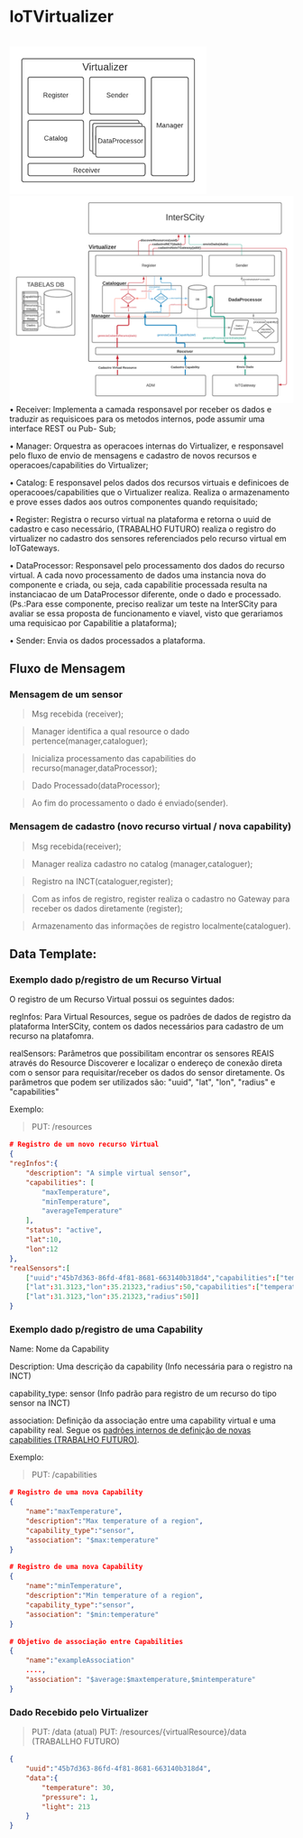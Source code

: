 # IoTVirtualizer

<br>
<img src="Virtualizer.png" width="350">
<br>
<img src="virtualizer_fluxo.png">
<br>
• Receiver: Implementa a camada responsavel por receber os dados e traduzir as
requisicoes para os metodos internos, pode assumir uma interface REST ou Pub-
Sub;

• Manager: Orquestra as operacoes internas do Virtualizer, e responsavel pelo
fluxo de envio de mensagens e cadastro de novos recursos e operacoes/capabilities
do Virtualizer;

• Catalog: E responsavel pelos dados dos recursos virtuais e definicoes de
operacooes/capabilities que o Virtualizer realiza. Realiza o armazenamento e prove
esses dados aos outros componentes quando requisitado;

• Register: Registra o recurso virtual na plataforma e retorna o uuid de cadastro e caso necessário, (TRABALHO FUTURO) realiza o registro do virtualizer no cadastro dos sensores referenciados pelo recurso virtual em IoTGateways.

• DataProcessor: Responsavel pelo processamento dos dados do recurso virtual. A
cada novo processamento de dados uma instancia nova do componente e criada,
ou seja, cada capabilitie processada resulta na instanciacao de um DataProcessor
diferente, onde o dado e processado. (Ps.:Para esse componente, preciso realizar
um teste na InterSCity para avaliar se essa proposta de funcionamento e viavel,
visto que gerariamos uma requisicao por Capabilitie a plataforma);

• Sender: Envia os dados processados a plataforma.

## Fluxo de Mensagem

### Mensagem de um sensor
>Msg recebida (receiver);

>Manager identifica a qual resource o dado pertence(manager,cataloguer);

>Inicializa processamento das capabilities do recurso(manager,dataProcessor);

>Dado Processado(dataProcessor);

>Ao fim do processamento o dado é enviado(sender).

### Mensagem de cadastro (novo recurso virtual / nova capability)

>Msg recebida(receiver);

>Manager realiza cadastro no catalog (manager,cataloguer);

>Registro na INCT(cataloguer,register);

>Com as infos de registro, register realiza o cadastro no Gateway para receber os dados diretamente (register);

>Armazenamento das informações de registro localmente(cataloguer).


## Data Template: 

### Exemplo dado p/registro de um Recurso Virtual

O registro de um Recurso Virtual possui os seguintes dados:

regInfos: Para Virtual Resources, segue os padrões de dados de registro da plataforma InterSCity, contem os dados necessários para cadastro de um recurso na platafomra.

realSensors: Parâmetros que possibilitam encontrar os sensores REAIS através do Resource Discoverer e localizar o endereço de conexão direta com o sensor para requisitar/receber os dados do sensor diretamente. Os parâmetros que podem ser utilizados são: "uuid", "lat", "lon", "radius" e "capabilities"

Exemplo:

>PUT: /resources

```json
# Registro de um novo recurso Virtual
{
"regInfos":{
	"description": "A simple virtual sensor",
	"capabilities": [
		"maxTemperature",
		"minTemperature",
		"averageTemperature"
	],
	"status": "active",
	"lat":10,
	"lon":12
},
"realSensors":[
	["uuid":"45b7d363-86fd-4f81-8681-663140b318d4","capabilities":["temperature"]],
	["lat":31.3123,"lon":35.21323,"radius":50,"capabilities":["temperature","pressure"]],
	["lat":31.3123,"lon":35.21323,"radius":50]]
}
```
### Exemplo dado p/registro de uma Capability

Name: Nome da Capability

Description: Uma descrição da capability (Info necessária para o registro na INCT)

capability_type: sensor (Info padrão para registro de um recurso do tipo sensor na INCT)

association: Definição da associação entre uma capability virtual e uma capability real. Segue os [padrões internos de definição de novas capabilities (TRABALHO FUTURO)](defCapability.md).

Exemplo:

>PUT: /capabilities

```json
# Registro de uma nova Capability
{
	"name":"maxTemperature",
	"description":"Max temperature of a region",
	"capability_type":"sensor",
	"association": "$max:temperature" 
}                                           
```
```json
# Registro de uma nova Capability
{
	"name":"minTemperature",
	"description":"Min temperature of a region",
	"capability_type":"sensor",
	"association": "$min:temperature" 
}                                           
```
```json
# Objetivo de associação entre Capabilities
{
	"name":"exampleAssociation"
	....,
	"association": "$average:$maxtemperature,$mintemperature" 
}                                           
```

### Dado Recebido pelo Virtualizer

>PUT: /data (atual)
>PUT: /resources/{virtualResource}/data (TRABALLHO FUTURO)
```json
{
	"uuid":"45b7d363-86fd-4f81-8681-663140b318d4",
	"data":{
		"temperature": 30,
		"pressure": 1,
		"light": 213
	}
}
```
